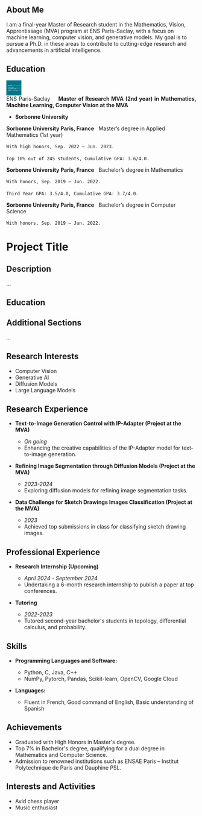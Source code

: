 ## About Me
I am a final-year Master of Research student in the Mathematics, Vision, Apprentissage (MVA) program at ENS Paris-Saclay, with a focus on machine learning, computer vision, and generative models. My goal is to pursue a Ph.D. in these areas to contribute to cutting-edge research and advancements in artificial intelligence.

## Education
<p style="text-align: justify; margin-bottom: 5px;">
  <span style="display: flex; align-items: center; align-self: baseline; margin-right: 10px;">
    <img src="ens_logo.png" alt="ENS Paris-Saclay" width="40" height="40">
  </span>
  ENS Paris-Saclay &nbsp;&nbsp;
  <span style="font-weight: bold;">
     Master of Research MVA (2nd year) in Mathematics, Machine Learning, Computer Vision at the MVA
  </span>
</p>


- **Sorbonne University**
<style>
  .education-item {
    margin-bottom: 10px;
  }
  
  .institution-name {
    font-weight: bold;
    white-space: nowrap;
  }
  
  .description {
    padding-left: 8px;
  }
</style>

<div class="education-item">
  <span class="institution-name">Sorbonne University Paris, France</span>
  <span class="description">
    <span>Master’s degree in Applied Mathematics (1st year)</span>

    With high honors, Sep. 2022 – Jun. 2023.

    Top 10% out of 245 students, Cumulative GPA: 3.6/4.0.
  </span>
</div>

<div class="education-item">
  <span class="institution-name">Sorbonne University Paris, France</span>
  <span class="description">
    Bachelor’s degree in Mathematics

    With honors, Sep. 2019 – Jun. 2022.

    Third Year GPA: 3.5/4.0, Cumulative GPA: 3.7/4.0.
  </span>
</div>

<div class="education-item">
  <span class="institution-name">Sorbonne University Paris, France</span>
  <span class="description">
    Bachelor’s degree in Computer Science

    With honors, Sep. 2019 – Jun. 2022.
  </span>
</div>
  
# Project Title

## Description
...

## Education


## Additional Sections

...
  
## Research Interests
- Computer Vision
- Generative AI
- Diffusion Models
- Large Language Models

## Research Experience
- **Text-to-Image Generation Control with IP-Adapter (Project at the MVA)**
  - *On going*
  - Enhancing the creative capabilities of the IP-Adapter model for text-to-image generation.

- **Refining Image Segmentation through Diffusion Models (Project at the MVA)**
  - *2023-2024*
  - Exploring diffusion models for refining image segmentation tasks.

- **Data Challenge for Sketch Drawings Images Classification (Project at the MVA)**
  - *2023*
  - Achieved top submissions in class for classifying sketch drawing images.

## Professional Experience
- **Research Internship (Upcoming)**
  - *April 2024 - September 2024*
  - Undertaking a 6-month research internship to publish a paper at top conferences.

- **Tutoring**
  - *2022-2023*
  - Tutored second-year bachelor's students in topology, differential calculus, and probability.

## Skills
- **Programming Languages and Software:**
  - Python, C, Java, C++
  - NumPy, Pytorch, Pandas, Scikit-learn, OpenCV, Google Cloud

- **Languages:**
  - Fluent in French, Good command of English, Basic understanding of Spanish

## Achievements
- Graduated with High Honors in Master's degree.
- Top 7% in Bachelor's degree, qualifying for a dual degree in Mathematics and Computer Science.
- Admission to renowned institutions such as ENSAE Paris – Institut Polytechnique de Paris and Dauphine PSL.

## Interests and Activities
- Avid chess player
- Music enthusiast
